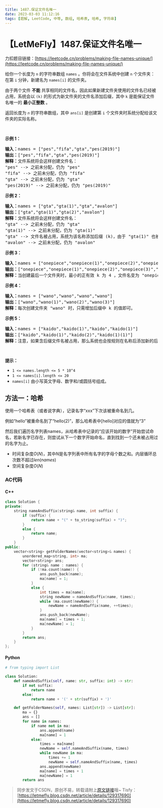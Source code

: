 ```yaml
---
title: 1487.保证文件名唯一
date: 2023-03-03 11:12:16
tags: [题解, LeetCode, 中等, 数组, 哈希表, 哈希, 字符串]
---
```


# 【LetMeFly】1487.保证文件名唯一

力扣题目链接：[https://leetcode.cn/problems/making-file-names-unique/](https://leetcode.cn/problems/making-file-names-unique/)

<p>给你一个长度为 <code>n</code> 的字符串数组 <code>names</code> 。你将会在文件系统中创建 <code>n</code> 个文件夹：在第 <code>i</code> 分钟，新建名为 <code>names[i]</code> 的文件夹。</p>

<p>由于两个文件 <strong>不能</strong> 共享相同的文件名，因此如果新建文件夹使用的文件名已经被占用，系统会以 <code>(k)</code> 的形式为新文件夹的文件名添加后缀，其中 <code>k</code> 是能保证文件名唯一的 <strong>最小正整数</strong> 。</p>

<p>返回长度为<em> <code>n</code></em> 的字符串数组，其中 <code>ans[i]</code> 是创建第 <code>i</code> 个文件夹时系统分配给该文件夹的实际名称。</p>

<p>&nbsp;</p>

<p><strong>示例 1：</strong></p>

<pre><strong>输入：</strong>names = [&quot;pes&quot;,&quot;fifa&quot;,&quot;gta&quot;,&quot;pes(2019)&quot;]
<strong>输出：</strong>[&quot;pes&quot;,&quot;fifa&quot;,&quot;gta&quot;,&quot;pes(2019)&quot;]
<strong>解释：</strong>文件系统将会这样创建文件名：
&quot;pes&quot; --&gt; 之前未分配，仍为 &quot;pes&quot;
&quot;fifa&quot; --&gt; 之前未分配，仍为 &quot;fifa&quot;
&quot;gta&quot; --&gt; 之前未分配，仍为 &quot;gta&quot;
&quot;pes(2019)&quot; --&gt; 之前未分配，仍为 &quot;pes(2019)&quot;
</pre>

<p><strong>示例 2：</strong></p>

<pre><strong>输入：</strong>names = [&quot;gta&quot;,&quot;gta(1)&quot;,&quot;gta&quot;,&quot;avalon&quot;]
<strong>输出：</strong>[&quot;gta&quot;,&quot;gta(1)&quot;,&quot;gta(2)&quot;,&quot;avalon&quot;]
<strong>解释：</strong>文件系统将会这样创建文件名：
&quot;gta&quot; --&gt; 之前未分配，仍为 &quot;gta&quot;
&quot;gta(1)&quot; --&gt; 之前未分配，仍为 &quot;gta(1)&quot;
&quot;gta&quot; --&gt; 文件名被占用，系统为该名称添加后缀 (k)，由于 &quot;gta(1)&quot; 也被占用，所以 k = 2 。实际创建的文件名为 &quot;gta(2)&quot; 。
&quot;avalon&quot; --&gt; 之前未分配，仍为 &quot;avalon&quot;
</pre>

<p><strong>示例 3：</strong></p>

<pre><strong>输入：</strong>names = [&quot;onepiece&quot;,&quot;onepiece(1)&quot;,&quot;onepiece(2)&quot;,&quot;onepiece(3)&quot;,&quot;onepiece&quot;]
<strong>输出：</strong>[&quot;onepiece&quot;,&quot;onepiece(1)&quot;,&quot;onepiece(2)&quot;,&quot;onepiece(3)&quot;,&quot;onepiece(4)&quot;]
<strong>解释：</strong>当创建最后一个文件夹时，最小的正有效 k 为 4 ，文件名变为 &quot;onepiece(4)&quot;。
</pre>

<p><strong>示例 4：</strong></p>

<pre><strong>输入：</strong>names = [&quot;wano&quot;,&quot;wano&quot;,&quot;wano&quot;,&quot;wano&quot;]
<strong>输出：</strong>[&quot;wano&quot;,&quot;wano(1)&quot;,&quot;wano(2)&quot;,&quot;wano(3)&quot;]
<strong>解释：</strong>每次创建文件夹 &quot;wano&quot; 时，只需增加后缀中 k 的值即可。</pre>

<p><strong>示例 5：</strong></p>

<pre><strong>输入：</strong>names = [&quot;kaido&quot;,&quot;kaido(1)&quot;,&quot;kaido&quot;,&quot;kaido(1)&quot;]
<strong>输出：</strong>[&quot;kaido&quot;,&quot;kaido(1)&quot;,&quot;kaido(2)&quot;,&quot;kaido(1)(1)&quot;]
<strong>解释：</strong>注意，如果含后缀文件名被占用，那么系统也会按规则在名称后添加新的后缀 (k) 。
</pre>

<p>&nbsp;</p>

<p><strong>提示：</strong></p>

<ul>
	<li><code>1 &lt;= names.length &lt;= 5 * 10^4</code></li>
	<li><code>1 &lt;= names[i].length &lt;= 20</code></li>
	<li><code>names[i]</code> 由小写英文字母、数字和/或圆括号组成。</li>
</ul>


    
## 方法一：哈希

使用一个哈希表（或者说字典），记录名字“xxx”下次该被重命名到几。

例如“hello”被重命名到了“hello(2)”，那么哈希表中[hello]对应的值就为“3”

然后我们遍历名字列表names，从哈希表中记录的“应该开始的数字”开始尝试命名，若新名字已存在，则尝试从下一个数字开始命名，直到找到一个还未被占用过的名字为止。

+ 时间复杂度$O(N)$，其中$N$是名字列表中所有名字的字母个数之和。内层循环总次数不超过$len(names)$
+ 空间复杂度$O(N)$

### AC代码

#### C++

```cpp
class Solution {
private:
    string nameAndSuffix(string& name, int suffix) {
        if (suffix) {
            return name + "(" + to_string(suffix) + ")";
        }
        else {
            return name;
        }
    }
public:
    vector<string> getFolderNames(vector<string>& names) {
        unordered_map<string, int> ma;
        vector<string> ans;
        for (string& name : names) {
            if (!ma.count(name)) {
                ans.push_back(name);
                ma[name] = 1;
            }
            else {
                int times = ma[name];
                string newName = nameAndSuffix(name, times);
                while (ma.count(newName)) {
                    newName = nameAndSuffix(name, ++times);
                }
                ans.push_back(newName);
                ma[name] = times + 1;
                ma[newName] = 1;
            }
        }
        return ans;
    }
};
```

#### Python

```python
# from typing import List

class Solution:
    def nameAndSuffix(self, name: str, suffix: int) -> str:
        if not suffix:
            return name
        else:
            return name + '(' + str(suffix) + ')'

    def getFolderNames(self, names: List[str]) -> List[str]:
        ma = {}
        ans = []
        for name in names:
            if name not in ma:
                ans.append(name)
                ma[name] = 1
            else:
                times = ma[name]
                newName = self.nameAndSuffix(name, times)
                while newName in ma:
                    times += 1
                    newName = self.nameAndSuffix(name, times)
                ans.append(newName)
                ma[name] = times + 1
                ma[newName] = 1
        return ans
```

> 同步发文于CSDN，原创不易，转载请附上[原文链接](https://blog.tisfy.eu.org/2023/03/03/LeetCode%201487.%E4%BF%9D%E8%AF%81%E6%96%87%E4%BB%B6%E5%90%8D%E5%94%AF%E4%B8%80/)哦~
> Tisfy：[https://letmefly.blog.csdn.net/article/details/129317690](https://letmefly.blog.csdn.net/article/details/129317690)

